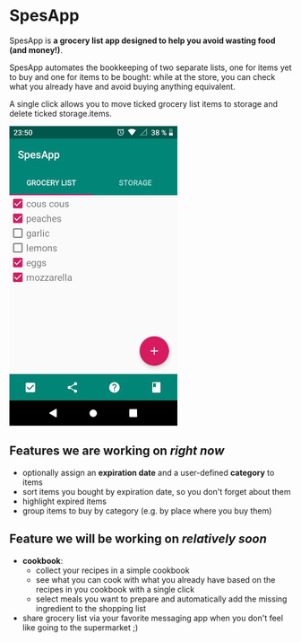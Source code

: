 # SpesApp
SpesApp is __a grocery list app designed to help you avoid wasting food (and money!)__.

SpesApp automates the bookkeeping of two separate lists, one for items yet to buy and one for items to be bought: while at the store, you can check what you already have and avoid buying anything equivalent.

A single click allows you to move ticked grocery list items to storage and delete ticked storage.items. 

![screenshot](screen.jpg)

## Features we are working on _right now_
- optionally assign an __expiration date__ and a user-defined __category__ to items
- sort items you bought by expiration date, so you don't forget about them
- highlight expired items
- group items to buy by category (e.g. by place where you buy them)

## Feature we will be working on _relatively soon_
- __cookbook__:
  - collect your recipes in a simple cookbook
  - see what you can cook with what you already have based on the recipes in you cookbook with a single click
  - select meals you want to prepare and automatically add the missing ingredient to the shopping list
- share grocery list via your favorite messaging app when you don't feel like going to the supermarket ;)
